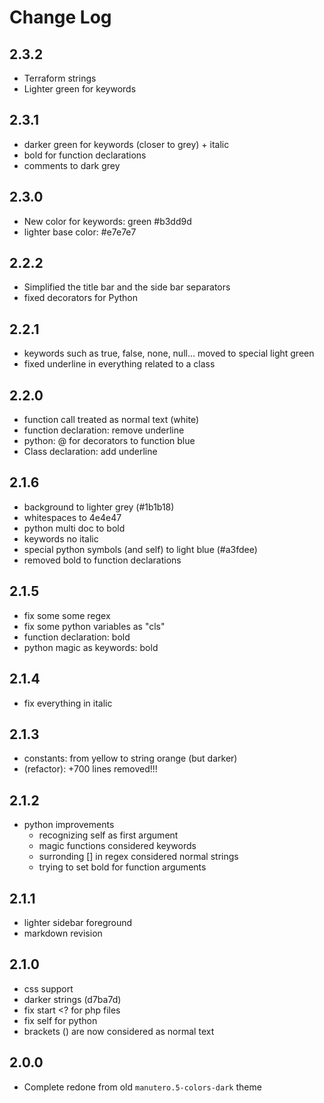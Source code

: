# Change Log

## 2.3.2

- Terraform strings
- Lighter green for keywords

## 2.3.1

- darker green for keywords (closer to grey) + italic
- bold for function declarations
- comments to dark grey

## 2.3.0

- New color for keywords: green #b3dd9d
- lighter base color: #e7e7e7

## 2.2.2

- Simplified the title bar and the side bar separators
- fixed decorators for Python

## 2.2.1

- keywords such as true, false, none, null... moved to special light green
- fixed underline in everything related to a class

## 2.2.0

- function call treated as normal text (white)
- function declaration: remove underline
- python: @ for decorators to function blue
- Class declaration: add underline

## 2.1.6

- background to lighter grey (#1b1b18)
- whitespaces to 4e4e47
- python multi doc to bold
- keywords no italic
- special python symbols (and self) to light blue (#a3fdee)
- removed bold to function declarations

## 2.1.5

- fix some some regex
- fix some python variables as "cls"
- function declaration: bold
- python magic as keywords: bold

## 2.1.4

- fix everything in italic

## 2.1.3

- constants: from yellow to string orange (but darker)
- (refactor): +700 lines removed!!!

## 2.1.2

- python improvements
  + recognizing self as first argument
  + magic functions considered keywords
  + surronding [] in regex considered normal strings
  + trying to set bold for function arguments

## 2.1.1

- lighter sidebar foreground
- markdown revision

## 2.1.0

- css support
- darker strings (d7ba7d)
- fix start <? for php files
- fix self for python
- brackets () are now considered as normal text

## 2.0.0

- Complete redone from old `manutero.5-colors-dark` theme
